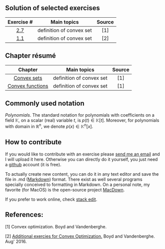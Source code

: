 ## Solution of selected exercises

| Exercise #  |    Main topics        | Source  |
|:-----:|:---------:|:----:|
| [2.7](exercise-2-7.html) | definition of convex set  | [1] |
| [1.1](exercise-1-1-ad.html) |  definition of convex set | [2] |

## Chapter résumé

| Chapter   |    Main topics        | Source  |
|:-----:|:---------:|:----:|
| [Convex sets](convex-sets.html) | definition of convex set  | [1] |
| [Convex functions](convex-functions.html) |  definition of convex set | [1] |


## Commonly used notation

*Polynomials*. The standard notation for polynomials with coefficients on a field $\mathbb{K}$, on a scalar (real) variable $t$, is $p(t) \in \mathbb{K}[t]$. Moreover, for polynomials with domain in $\mathbb{R}^n$, we denote $p(x) \in \mathbb{K}^n[x]$.

## How to contribute

If you would like to contribute with an exercise please [send me an email](marcelo-forets.fr) and I will upload it here. Otherwise you can directly do it yourself, you just need a [github](https://github.com/) account (it is free). 

To actually create new content, you can do it in any text editor and save the file in .md ([Markdown](https://en.wikipedia.org/wiki/Markdown)) format. There exist as well several programs specially conceived to formatting in Markdown. On a personal note, my favorite (for MacOS) is the open-source project [MacDown](macdown.uranusjr.com/). 

If you prefer to work online, check [stack edit](https://stackedit.io).

## References:

[1] Convex optimization. Boyd and Vandenberghe. 

[2] [Additional exercies for Convex Optimization.](https://web.stanford.edu/~boyd/cvxbook/bv_cvxbook_extra_exercises.pdf) Boyd and Vandenberghe. Aug' 2016.


